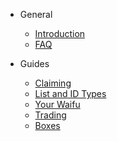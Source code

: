 - General
    - [Introduction](README.md)
    - [FAQ](FAQ.md)

- Guides
    - [Claiming](Claiming.md)
    - [List and ID Types](List.md)
    - [Your Waifu](Waifu.md)
    - [Trading](Trading.md)
    - [Boxes](Boxes.md)
